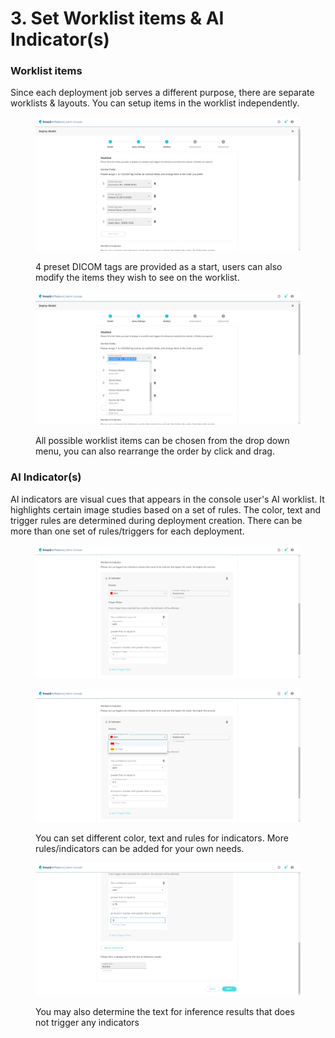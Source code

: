 # 3. Set Worklist items & AI Indicator(s)

### Worklist items

Since each deployment job serves a different purpose, there are separate worklists & layouts. You can setup items in the worklist independently.

<figure><img src="../../.gitbook/assets/Deeploy-adm-4-1-3-1.png" alt=""><figcaption><p>4 preset DICOM tags are provided as a start, users can also modify the items they wish to see on the worklist.</p></figcaption></figure>

<figure><img src="../../.gitbook/assets/Deeploy-adm-4-1-3-2.png" alt=""><figcaption><p>All possible worklist items can be chosen from the drop down menu, you can also rearrange the order by click and drag.</p></figcaption></figure>

### AI Indicator(s)

AI indicators are visual cues that appears in the console user's AI worklist. It highlights certain image studies based on a set of rules. The color, text and trigger rules are determined during deployment creation. There can be more than one set of rules/triggers for each deployment.

<figure><img src="../../.gitbook/assets/Deeploy-adm-4-1-3-3.png" alt=""><figcaption></figcaption></figure>

<figure><img src="../../.gitbook/assets/Deeploy-adm-4-1-3-4.png" alt=""><figcaption><p>You can set different color, text and rules for indicators. More rules/indicators can be added for your own needs.</p></figcaption></figure>

<figure><img src="../../.gitbook/assets/Deeploy-adm-4-1-3-5.png" alt=""><figcaption><p>You may also determine the text for inference results that does not trigger any indicators</p></figcaption></figure>

